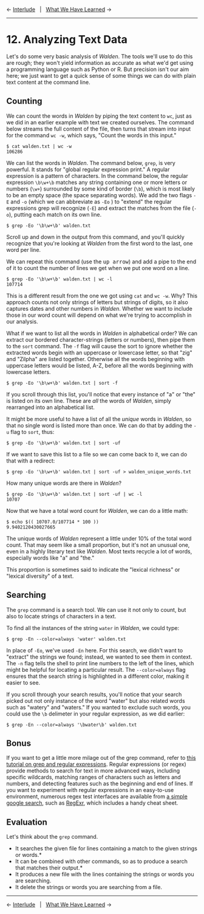 ← [Interlude](11-interlude.md)&nbsp;&nbsp;&nbsp;|&nbsp;&nbsp;&nbsp;[What We Have Learned](13-what-we-have-learned.md) →

---

# 12. Analyzing Text Data

Let's do some very basic analysis of *Walden*. The tools we'll use to do this are rough; they won't yield information as accurate as what we'd get using a programming language such as Python or R. But precision isn't our aim here; we just want to get a quick sense of some things we can do with plain text content at the command line.

## Counting

We can count the words in *Walden* by piping the text content to `wc`, just as we did in an earlier example with text we created ourselves. The command below streams the full content of the file, then turns that stream into input for the command `wc -w`, which says, "Count the words in this input."

```
$ cat walden.txt | wc -w
106286
```

We can list the words in *Walden*. The command below, `grep`, is very powerful. It stands for "global regular expression print." A regular expression is a pattern of characters. In the command below, the regular expression `\b\w+\b` matches any string containing one or more letters or numbers (`\w+`) surrounded by some kind of border (`\b`), which is most likely to be an empty space (the space separating words). We add the two flags `-E` and `-o` (which we can abbreviate as `-Eo` ) to "extend" the regular expressions grep will recognize (`-E`) and extract the matches from the file (`-o`), putting each match on its own line.

```
$ grep -Eo '\b\w+\b' walden.txt
```
Scroll up and down in the output from this command, and you'll quickly recognize that you're looking at *Walden* from the first word to the last, one word per line.

We can repeat this command (use the <kbd>up arrow</kbd>) and add a pipe to the end of it to count the number of lines we get when we put one word on a line.

```
$ grep -Eo '\b\w+\b' walden.txt | wc -l
107714
```
This is a different result from the one we got using `cat` and `wc -w`. Why? This approach counts not only strings of letters but strings of digits, so it also captures dates and other numbers in *Walden*. Whether we want to include those in our word count will depend on what we're trying to accomplish in our analysis.

What if we want to list all the words in *Walden* in alphabetical order? We can extract our bordered character-strings (letters or numbers), then pipe them to the `sort` command. The `-f` flag will cause the sort to ignore whether the extracted words begin with an uppercase or lowercase letter, so that "zig" and "Zilpha" are listed together. Otherwise all the words beginning with uppercase letters would be listed, A-Z, before all the words beginning with lowercase letters.

```
$ grep -Eo '\b\w+\b' walden.txt | sort -f
```

If you scroll through this list, you'll notice that every instance of "a" or "the" is listed on its own line. These are *all* the words of *Walden*, simply rearranged into an alphabetical list.

It might be more useful to have a list of all the *unique* words in *Walden*, so that no single word is listed more than once. We can do that by adding the `-u` flag to `sort`, thus:

```
$ grep -Eo '\b\w+\b' walden.txt | sort -uf
```
If we want to save this list to a file so we can come back to it, we can do that with a redirect:

```
$ grep -Eo '\b\w+\b' walden.txt | sort -uf > walden_unique_words.txt
```
How many unique words are there in *Walden*? 

```
$ grep -Eo '\b\w+\b' walden.txt | sort -uf | wc -l
10707
```
Now that we have a total word count for *Walden*, we can do a little math:

```
$ echo $(( 10707.0/107714 * 100 ))
9.9402120430027665
```
The unique words of *Walden* represent a little under 10% of the total word count. That may seem like a small proportion, but it's not an unusual one, even in a highly literary text like *Walden*. Most texts recycle a lot of words, especially words like "a" and "the."

This proportion is sometimes said to indicate the "lexical richness" or "lexical diversity" of a text.

## Searching

The `grep` command is a search tool. We can use it not only to count, but also to locate strings of characters in a text.

To find all the instances of the string `water` in *Walden*, we could type:

```
$ grep -En --color=always 'water' walden.txt
```
In place of `-Eo`, we've used `-En` here. For this search, we didn't want to "extract" the strings we found; instead, we wanted to see them in context. The `-n` flag tells the shell to print line numbers to the left of the lines, which might be helpful for locating a particular result. The `--color=always` flag ensures that the search string is highlighted in a different color, making it easier to see.

If you scroll through your search results, you'll notice that your search picked out not only instance of the word "water" but also related words such as "watery" and "waters." If you wanted to exclude such words, you could use the `\b` delimeter in your regular expression, as we did earlier:

```
$ grep -En --color=always '\bwater\b' walden.txt
```

## Bonus

If you want to get a little more milage out of the grep command, refer to [this tutorial on grep and regular expressions](https://www.digitalocean.com/community/tutorials/using-grep-regular-expressions-to-search-for-text-patterns-in-linux). Regular expressions (or regex) provide methods to search for text in more advanced ways, including specific wildcards, matching ranges of characters such as letters and numbers, and detecting features such as the beginning and end of lines. If you want to experiment with regular expressions in an easy-to-use environment, numerous regex test interfaces are available from [a simple google search](https://www.google.com/search?w&q=regex+tester), such as [RegExr](https://regexr.com/), which includes a handy cheat sheet.

## Evaluation

Let's think about the `grep` command.

- It searches the given file for lines containing a match to the given strings or words.*
- It can be combined with other commands, so as to produce a search that matches their output.*
- It produces a new file with the lines containing the strings or words you are searching.
- It delete the strings or words you are searching from a file.

---

← [Interlude](11-interlude.md)&nbsp;&nbsp;&nbsp;|&nbsp;&nbsp;&nbsp;[What We Have Learned](13-what-we-have-learned.md) →